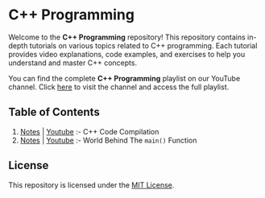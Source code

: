 # C++ Programming

Welcome to the <b>C++ Programming</b> repository! This repository contains in-depth tutorials on various topics related to C++ programming. Each tutorial provides video explanations, code examples, and exercises to help you understand and master C++ concepts.

You can find the complete <b>C++ Programming</b> playlist on our YouTube channel. Click [here](https://youtube.com/@raj_soni03) to visit the channel and access the full playlist.

## Table of Contents

1. [Notes](01_Code_Compilation) | [Youtube](https://youtu.be/Li2QuRJZBPo?si=ZJNovMLm_nHZDsC-) :- C++ Code Compilation 
2. [Notes](01_Code_Compilation) | [Youtube](https://youtu.be/Li2QuRJZBPo?si=ZJNovMLm_nHZDsC-) :- World Behind The `main()` Function

## License

This repository is licensed under the [MIT License](LICENSE).
